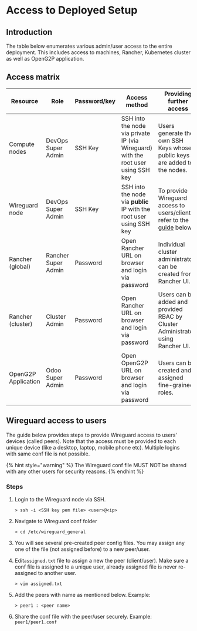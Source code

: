 # Access to Deployed Setup

## Introduction

The table below enumerates various admin/user access to the entire deployment. This includes access to machines, Rancher, Kubernetes cluster as well as OpenG2P application.

## Access matrix

| Resource            | Role                | Password/key | Access method                                                                     | Providing further access                                                                                                        |
| ------------------- | ------------------- | ------------ | --------------------------------------------------------------------------------- | ------------------------------------------------------------------------------------------------------------------------------- |
| Compute nodes       | DevOps Super Admin  | SSH Key      | SSH into the node via private IP (via Wireguard) with the root user using SSH key | Users generate their own SSH Keys whose public keys are added to the nodes.                                                     |
| Wireguard node      | DevOps Super Admin  | SSH Key      | SSH into the node via **public** IP with the root user using SSH key              | To provide Wireguard access to users/clients refer to the [guide](access-to-deployed-setup.md#wireguard-access-to-users) below. |
| Rancher (global)    | Rancher Super Admin | Password     | Open Rancher URL on browser and login via password                                | Individual cluster administrators can be created from Rancher UI.                                                               |
| Rancher (cluster)   | Cluster Admin       | Password     | Open Rancher URL on browser and login via password                                | Users can be added and provided RBAC by Cluster Administrator using Rancher UI.                                                 |
| OpenG2P Application | Odoo Super Admin    | Password     | Open OpenG2P URL on browser and login via password                                | Users can be created and assigned fine-grained roles.                                                                           |

## Wireguard access to users

The guide below provides steps to provide Wireguard access to users' devices (called peers). Note that the access must be provided to each unique device (like a desktop, laptop, mobile phone etc). Multiple logins with same conf file is not possible.&#x20;

{% hint style="warning" %}
The Wireguard conf file MUST NOT be shared with any other users for security reasons.
{% endhint %}

### Steps&#x20;

1.  Login to the Wireguard node via SSH.

    ```
    > ssh -i <SSH key pem file> <user>@<ip>
    ```
2.  Navigate to Wireguard conf folder

    ```
    > cd /etc/wireguard_general
    ```
3. You will see several pre-created peer config files. You may assign any one of the file (not assigned before) to a new peer/user.
4.  Edit`assigned.txt` file to assign a new the peer (client/user). Make sure a conf file is assigned to a unique user, already assigned file is never re-assigned to another user.

    ```
    > vim assigned.txt
    ```
5.  Add the peers with name as mentioned below. Example:

    ```
    > peer1 : <peer name>
    ```
6. Share the conf file with the peer/user securely. Example: `peer1/peer1.conf`

